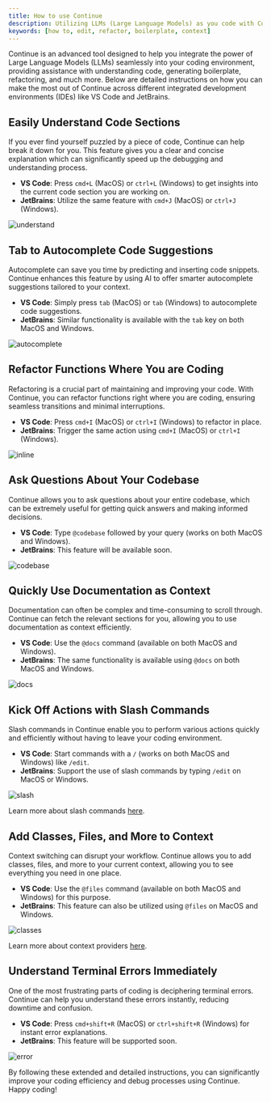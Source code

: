 ```yaml
---
title: How to use Continue
description: Utilizing LLMs (Large Language Models) as you code with Continue
keywords: [how to, edit, refactor, boilerplate, context]
---
```


Continue is an advanced tool designed to help you integrate the power of Large Language Models (LLMs) seamlessly into your coding environment, providing assistance with understanding code, generating boilerplate, refactoring, and much more. Below are detailed instructions on how you can make the most out of Continue across different integrated development environments (IDEs) like VS Code and JetBrains.

## Easily Understand Code Sections

If you ever find yourself puzzled by a piece of code, Continue can help break it down for you. This feature gives you a clear and concise explanation which can significantly speed up the debugging and understanding process.

- **VS Code**: Press `cmd+L` (MacOS) or `ctrl+L` (Windows) to get insights into the current code section you are working on.
- **JetBrains**: Utilize the same feature with `cmd+J` (MacOS) or `ctrl+J` (Windows).

![understand](/img/understand.gif)

## Tab to Autocomplete Code Suggestions

Autocomplete can save you time by predicting and inserting code snippets. Continue enhances this feature by using AI to offer smarter autocomplete suggestions tailored to your context.

- **VS Code**: Simply press `tab` (MacOS) or `tab` (Windows) to autocomplete code suggestions.
- **JetBrains**: Similar functionality is available with the `tab` key on both MacOS and Windows.

![autocomplete](/img/autocomplete.gif)

## Refactor Functions Where You are Coding

Refactoring is a crucial part of maintaining and improving your code. With Continue, you can refactor functions right where you are coding, ensuring seamless transitions and minimal interruptions.

- **VS Code**: Press `cmd+I` (MacOS) or `ctrl+I` (Windows) to refactor in place.
- **JetBrains**: Trigger the same action using `cmd+I` (MacOS) or `ctrl+I` (Windows).

![inline](/img/inline.gif)

## Ask Questions About Your Codebase

Continue allows you to ask questions about your entire codebase, which can be extremely useful for getting quick answers and making informed decisions.

- **VS Code**: Type `@codebase` followed by your query (works on both MacOS and Windows).
- **JetBrains**: This feature will be available soon.

![codebase](/img/codebase.gif)

## Quickly Use Documentation as Context

Documentation can often be complex and time-consuming to scroll through. Continue can fetch the relevant sections for you, allowing you to use documentation as context efficiently.

- **VS Code**: Use the `@docs` command (available on both MacOS and Windows).
- **JetBrains**: The same functionality is available using `@docs` on both MacOS and Windows.

![docs](/img/docs.gif)

## Kick Off Actions with Slash Commands

Slash commands in Continue enable you to perform various actions quickly and efficiently without having to leave your coding environment.

- **VS Code**: Start commands with a `/` (works on both MacOS and Windows) like `/edit`.
- **JetBrains**: Support the use of slash commands by typing `/edit` on MacOS or Windows.

![slash](/img/slash.gif)

Learn more about slash commands [here](./customization/slash-commands.md).

## Add Classes, Files, and More to Context

Context switching can disrupt your workflow. Continue allows you to add classes, files, and more to your current context, allowing you to see everything you need in one place.

- **VS Code**: Use the `@files` command (available on both MacOS and Windows) for this purpose.
- **JetBrains**: This feature can also be utilized using `@files` on MacOS and Windows.

![classes](/img/classes.gif)

Learn more about context providers [here](./customization/context-providers.md).

## Understand Terminal Errors Immediately

One of the most frustrating parts of coding is deciphering terminal errors. Continue can help you understand these errors instantly, reducing downtime and confusion.

- **VS Code**: Press `cmd+shift+R` (MacOS) or `ctrl+shift+R` (Windows) for instant error explanations.
- **JetBrains**: This feature will be supported soon.

![error](/img/error.gif)

By following these extended and detailed instructions, you can significantly improve your coding efficiency and debug processes using Continue. Happy coding!
